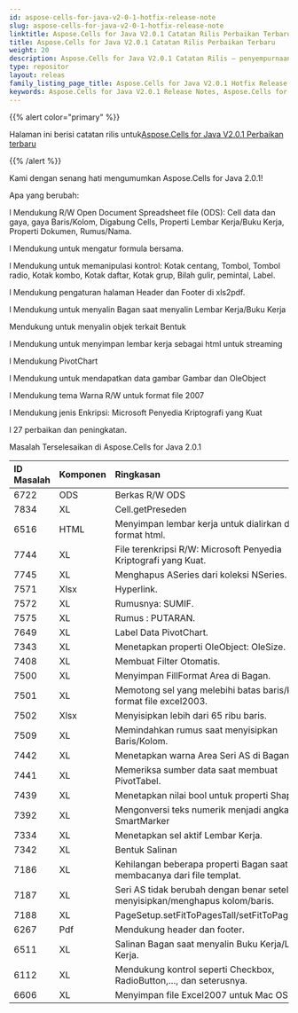 ```yaml
---
id: aspose-cells-for-java-v2-0-1-hotfix-release-note
slug: aspose-cells-for-java-v2-0-1-hotfix-release-note
linktitle: Aspose.Cells for Java V2.0.1 Catatan Rilis Perbaikan Terbaru
title: Aspose.Cells for Java V2.0.1 Catatan Rilis Perbaikan Terbaru
weight: 20
description: Aspose.Cells for Java V2.0.1 Catatan Rilis – penyempurnaan terbaru, fitur baru, dan perbaikan
type: repositor
layout: releas
family_listing_page_title: Aspose.Cells for Java V2.0.1 Hotfix Release Note
keywords: Aspose.Cells for Java V2.0.1 Release Notes, Aspose.Cells for Java V2.0.1 updates and fixe
---
```

{{% alert color="primary" %}} 

 Halaman ini berisi catatan rilis untuk[Aspose.Cells for Java V2.0.1 Perbaikan terbaru](https://releases.aspose.com/cells/java/new-releases/aspose.cells-for-java-v2.0.1-hotfix/)

{{% /alert %}} 

 Kami dengan senang hati mengumumkan Aspose.Cells for Java 2.0.1!

 Apa yang berubah:

 l Mendukung R/W Open Document Spreadsheet file (ODS): Cell data dan gaya, gaya Baris/Kolom, Digabung Cells, Properti Lembar Kerja/Buku Kerja, Properti Dokumen, Rumus/Nama.

 l Mendukung untuk mengatur formula bersama.

 l Mendukung untuk memanipulasi kontrol: Kotak centang, Tombol, Tombol radio, Kotak kombo, Kotak daftar, Kotak grup, Bilah gulir, pemintal, Label.

 l Mendukung pengaturan halaman Header dan Footer di xls2pdf.

 l Mendukung untuk menyalin Bagan saat menyalin Lembar Kerja/Buku Kerja

 Mendukung untuk menyalin objek terkait Bentuk

 l Mendukung untuk menyimpan lembar kerja sebagai html untuk streaming

 l Mendukung PivotChart

 l Mendukung untuk mendapatkan data gambar Gambar dan OleObject

 l Mendukung tema Warna R/W untuk format file 2007

 l Mendukung jenis Enkripsi: Microsoft Penyedia Kriptografi yang Kuat

 l 27 perbaikan dan peningkatan.

 Masalah Terselesaikan di Aspose.Cells for Java 2.0.1

|**ID Masalah** |**Komponen** |**Ringkasan** |
| :- | :- | :- |
|6722 |ODS | Berkas R/W ODS|
|7834 | XL| Cell.getPreseden|
|6516 |HTML | Menyimpan lembar kerja untuk dialirkan dalam format html.|
|7744 | XL| File terenkripsi R/W: Microsoft Penyedia Kriptografi yang Kuat.|
|7745 | XL| Menghapus ASeries dari koleksi NSeries.|
|7571 | Xlsx| Hyperlink.|
|7572 | XL| Rumusnya: SUMIF.|
|7575 | XL| Rumus : PUTARAN.|
|7649 | XL| Label Data PivotChart.|
|7343 | XL| Menetapkan properti OleObject: OleSize.|
|7408 | XL| Membuat Filter Otomatis.|
|7500 | XL| Menyimpan FillFormat Area di Bagan.|
|7501 | XL| Memotong sel yang melebihi batas baris/kolom format file excel2003.|
|7502 | Xlsx| Menyisipkan lebih dari 65 ribu baris.|
|7509 | XL|Memindahkan rumus saat menyisipkan Baris/Kolom.|
|7442 | XL| Menetapkan warna Area Seri AS di Bagan.|
|7441 | XL| Memeriksa sumber data saat membuat PivotTabel.|
|7439 | XL| Menetapkan nilai bool untuk properti Shape.|
|7392 | XL| Mengonversi teks numerik menjadi angka untuk SmartMarker|
|7334 | XL| Menetapkan sel aktif Lembar Kerja.|
|7342 | XL| Bentuk Salinan|
|7186 | XL| Kehilangan beberapa properti Bagan saat membacanya dari file templat.|
|7187 | XL| Seri AS tidak berubah dengan benar setelah menyisipkan/menghapus kolom/baris.|
|7188 | XL| PageSetup.setFitToPagesTall/setFitToPagesWide|
|6267 | Pdf| Mendukung header dan footer.|
|6511 | XL| Salinan Bagan saat menyalin Buku Kerja/Lembar Kerja.|
|6112 | XL| Mendukung kontrol seperti Checkbox, RadioButton,…, dan seterusnya.|
|6606 | XL| Menyimpan file Excel2007 untuk Mac OS.|

